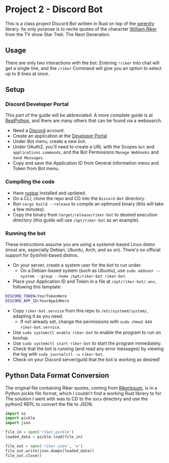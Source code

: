 # Project 2 - Discord Bot

This is a class project Discord Bot written in Rust on top of the [serenity](https://github.com/serenity-rs/serenity) library. Its only purpose is to recite quotes of the character [William Riker](https://memory-alpha.fandom.com/wiki/William_T._Riker) from the TV show Star Trek: The Next Generation.

## Usage

There are only two interactions with the bot. Entering `!riker` into chat will get a single line, and the `/riker` Command will give you an option to select up to 8 lines at once.

## Setup

### Discord Developer Portal

This part of the guide will be abbreviated. A more complete guide is at [RealPython](https://realpython.com/how-to-make-a-discord-bot-python/), and there are many others that can be found via a websearch.

- Need a [Discord](https://discord.com/) account.
- Create an application at the [Developer Portal](https://discord.com/developers/applications)
- Under Bot menu, create a new bot.
- Under OAuth2, you'll need to create a URL with the Scopes `bot` and `applications.commands`, and the Bot Permissions `Manage Webhooks` and `Send Messages`.
- Copy and save the Application ID from General Information menu and Token from Bot menu.

### Compiling the code

- Have [rustup](https://rustup.rs/) installed and updated.
- On a CLI, clone the repo and CD into the `Discord-Bot` directory.
- Run `cargo build --release` to compile an optimzed binary (this will take a few minutes).
- Copy the binary from `target/release/riker-bot` to desired execution directory (this guide will use `/opt/riker-bot` as an example).

### Running the bot

These instructions assume you are using a systemd-based Linux distro (most are, especially Debian, Ubuntu, Arch, and so on). There's no official support for SysVinit-based distros.

- On your server, create a system user for the bot to run under.
  - On a Debian-based system (such as Ubuntu), use `sudo adduser --system --group --home /opt/riker-bot riker-bot`.
- Place your Application ID and Token in a file at `/opt/riker-bot/.env`, following this template:

```sh
DISCORD_TOKEN=YourTokenHere
DISCORD_APP_ID=YourAppIdHere
```

- Copy `riker-bot.service` from this repo to `/etc/systemd/system/`, adapting it as you need.
  - If not already set, change the permissions with `sudo chmod 644 riker-bot.service`.
- Use `sudo systemctl enable riker-bot` to enable the program to run on bootup.
- Use `sudo systemctl start riker-bot` to start the program immediately.
- Check that the bot is running (and read any error messages) by viewing the log with `sudo journalctl -u riker-bot`.
- Check on your Discord server/guild that the bot is working as desired!

## Python Data Format Conversion

The original file containing Riker quotes, coming from [RikerIpsum](https://github.com/ben174/rikeripsum/blob/master/rikeripsum/data/riker.pickle), is in a Python pickle file format, which I couldn't find a working Rust library to for. The solution I went with was to CD to the `data` directory and use the python2 REPL to convert the file to JSON.

```py
import os
import pickle
import json

file_in = open('riker.pickle')
loaded_data = pickle.load(file_in)

file_out = open('riker.json', 'w')
file_out.write(json.dumps(loaded_data))
file_out.close()
```
